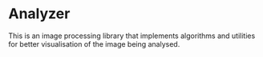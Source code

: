 # Analyzer
This is an image processing library that implements algorithms and utilities for better visualisation of the image being analysed.
